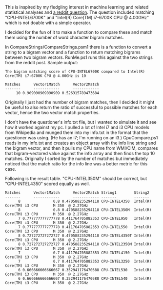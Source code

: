This is inspired by my fledgling interest in machine learning and related
statistical analyses and [a reddit question](https://www.reddit.com/r/PowerShell/comments/5hf2vi/help_compare_string_to_string/).
The question included matching "CPU-INTEL6700K" and "Intel(R) Core(TM) i7-6700K CPU @ 4.00GHz"
which is not doable with a simple operator.

I decided for the fun of it to make a function to compare these and match
them using the number of word character bigram matches.

In CompareStrings/CompareStrings.psm1 there is a function to convert a string
to a bigram vector and a function to return matching bigrams between two
bigram vectors. RunMe.ps1 runs this against the two strings from the reddit post. Sample output:

	The bigram matching score of CPU-INTEL6700K compared to Intel(R) Core(TM) i7-6700K CPU @ 4.00GHz is 10

	Matches      Vector1Match      Vector2Match
	-------      ------------      ------------
		 10 0.909090909090909 0.526315789473684
   
   Originally I just had the number of bigram matches, then I decided it might be useful to also return the
   ratio of successful to possible matches for each vector, hence the two vector match properties.

   I don't have the questioner's info.txt file, but I wanted to simulate it and see how it worked against
   my pc. I pulled a lot of Intel i7 and i3 CPU models from Wikipedia and munged them into my info.txt in
   the format that the questioner was using. (He has an i7; I'm running on an i3.) CpuCompare.ps1 reads in
   my info.txt and creates an object array with the info line string and the bigram vector, and then it
   pulls my CPU name from WMI/CIM, compares that bigram-vectored value against the info array and then finds
   the top 10 matches. Originally I sorted by the number of matches but immediately noticed that the match
   ratio for the info line was a better metric for this case.

   Following is the result table. "CPU-INTEL350M" should be correct, but "CPU-INTEL4350" scored equally as
   well. 

	Matches      Vector1Match      Vector2Match String1        String2                                        
	-------      ------------      ------------ -------        -------                                        
		  8               0.8 0.470588235294118 CPU-INTEL4350  Intel(R) Core(TM) i3 CPU       M 350  @ 2.27GHz
		  8               0.8 0.470588235294118 CPU-INTEL350M  Intel(R) Core(TM) i3 CPU       M 350  @ 2.27GHz
		  7 0.777777777777778 0.411764705882353 CPU-INTEL950   Intel(R) Core(TM) i3 CPU       M 350  @ 2.27GHz
		  7 0.777777777777778 0.411764705882353 CPU-INTEL550   Intel(R) Core(TM) i3 CPU       M 350  @ 2.27GHz
		  8 0.727272727272727 0.470588235294118 CPU-INTEL4350T Intel(R) Core(TM) i3 CPU       M 350  @ 2.27GHz
		  8 0.727272727272727 0.470588235294118 CPU-INTEL2350M Intel(R) Core(TM) i3 CPU       M 350  @ 2.27GHz
		  7               0.7 0.411764705882353 CPU-INTEL4150  Intel(R) Core(TM) i3 CPU       M 350  @ 2.27GHz
		  7               0.7 0.411764705882353 CPU-INTEL3250  Intel(R) Core(TM) i3 CPU       M 350  @ 2.27GHz
		  6 0.666666666666667 0.352941176470588 CPU-INTEL530   Intel(R) Core(TM) i3 CPU       M 350  @ 2.27GHz
		  6 0.666666666666667 0.352941176470588 CPU-INTEL540   Intel(R) Core(TM) i3 CPU       M 350  @ 2.27GHz
